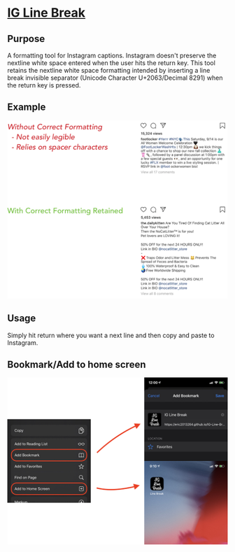 # [IG Line Break](https://eric2013264.github.io/IG-Line-Break)

## Purpose
A formatting tool for Instagram captions. Instagram doesn't preserve the nextline white space entered when the user hits the return key. This tool retains the nextline white space formatting intended by inserting a line break invisible separator (Unicode Character U+2063/Decimal 8291) when the return key is pressed.

## Example
![Formatting](https://raw.githubusercontent.com/eric2013264/IG-Line-Break/master/images/formatting.png)

## Usage
Simply hit return where you want a next line and then copy and paste to Instagram. 



## Bookmark/Add to home screen
![Add to home screen](https://raw.githubusercontent.com/eric2013264/IG-Line-Break/master/images/iOSAddToHomescreen.png)
